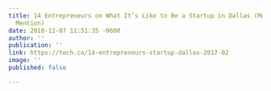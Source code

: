 ```yaml
---
title: 14 Entrepreneurs on What It’s Like to Be a Startup in Dallas (Mentor and Alumni
  Mention)
date: 2018-12-07 11:51:35 -0600
author: ''
publication: ''
link: https://tech.co/14-entrepreneurs-startup-dallas-2017-02
image: ''
published: false

---
```

